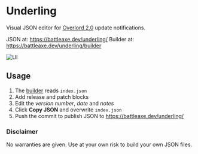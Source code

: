 # Underling

Visual JSON editor for [Overlord 2.0](https://battleaxe.co/overlord) update notifications.

JSON at: https://battleaxe.dev/underling/
Builder at: https://battleaxe.dev/underling/builder

![UI](https://github.com/battleaxedotco/underling/assets/8580225/de93e4e2-29ae-4ee5-aaf8-5c2953639bb5)

## Usage

1. The [builder](https://battleaxe.dev/underling/builder) reads `index.json`
2. Add release and patch blocks
3. Edit the *version number*, *date* and *notes*
4. Click **Copy JSON** and overwrite `index.json`
5. Push the commit to publish JSON to https://battleaxe.dev/underling/


### Disclaimer

No warranties are given. Use at your own risk to build your own JSON files.